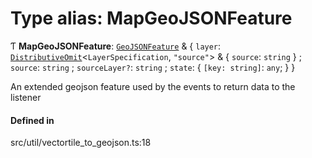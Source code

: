 # Type alias: MapGeoJSONFeature

Ƭ **MapGeoJSONFeature**: [`GeoJSONFeature`](../classes/GeoJSONFeature.md) & \{ `layer`: [`DistributiveOmit`](DistributiveOmit.md)\<`LayerSpecification`, ``"source"``\> & \{ `source`: `string`  } ; `source`: `string` ; `sourceLayer?`: `string` ; `state`: \{ `[key: string]`: `any`;  }  }

An extended geojson feature used by the events to return data to the listener

#### Defined in

src/util/vectortile_to_geojson.ts:18
